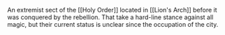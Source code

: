 An extremist sect of the [[Holy Order]] located in [[Lion's Arch]] before it was conquered by the rebellion. That take a hard-line stance against all magic, but their current status is unclear since the occupation of the city.